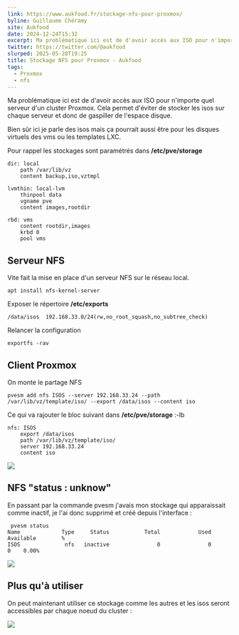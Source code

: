 ```yaml
---
link: https://www.aukfood.fr/stockage-nfs-pour-proxmox/
byline: Guillaume Chéramy
site: Aukfood
date: 2024-12-24T15:32
excerpt: Ma problématique ici est de d'avoir accès aux ISO pour n'importe quel serveur d'un cluster Proxmox. Cela permet d'éviter de stocker les isos sur chaque serveur et donc de gaspiller de l'espace disque. Bien sûr ici je parle des isos mais ça pourrait aussi être pour les disques virtuels des vms ou les templates LXC. […]
twitter: https://twitter.com/@aukfood
slurped: 2025-05-28T19:25
title: Stockage NFS pour Proxmox - Aukfood
tags:
  - Proxmox
  - nfs
---
```


Ma problématique ici est de d'avoir accès aux ISO pour n'importe quel serveur d'un cluster Proxmox. Cela permet d'éviter de stocker les isos sur chaque serveur et donc de gaspiller de l'espace disque.

Bien sûr ici je parle des isos mais ça pourrait aussi être pour les disques virtuels des vms ou les templates LXC.

Pour rappel les stockages sont paramétrés dans **/etc/pve/storage**

```
dir: local
    path /var/lib/vz
    content backup,iso,vztmpl

lvmthin: local-lvm
    thinpool data
    vgname pve
    content images,rootdir

rbd: vms
    content rootdir,images
    krbd 0
    pool vms
```

## Serveur NFS

Vite fait la mise en place d'un serveur NFS sur le réseau local.

```
apt install nfs-kernel-server
```

Exposer le répertoire **/etc/exports**

```
/data/isos  192.168.33.0/24(rw,no_root_squash,no_subtree_check)
```

Relancer la configuration

```
exportfs -rav
```

## Client Proxmox

On monte le partage NFS

```
pvesm add nfs ISOS --server 192.168.33.24 --path /var/lib/vz/template/iso/ --export /data/isos --content iso
```

Ce qui va rajouter le bloc suivant dans **/etc/pve/storage** :-lb

```
nfs: ISOS
    export /data/isos
    path /var/lib/vz/template/iso/
    server 192.168.33.24
    content iso
```

![](https://www.aukfood.fr/wp-content/uploads/2024/12/liste-storage-nfs.png)

## NFS "status : unknow"

En passant par la commande pvesm j'avais mon stockage qui apparaissait comme inactif, je l'ai donc supprimé et créé depuis l'interface :

```
 pvesm status
Name             Type     Status           Total            Used       Available        %
ISOS              nfs   inactive               0               0               0    0.00%
```

![](https://www.aukfood.fr/wp-content/uploads/2024/12/add-nfs.png)

## Plus qu'à utiliser

On peut maintenant utiliser ce stockage comme les autres et les isos seront accessibles par chaque noeud du cluster :

![](https://www.aukfood.fr/wp-content/uploads/2024/12/donwload-iso.png)